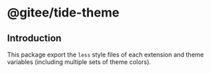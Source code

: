 # @gitee/tide-theme

## Introduction

This package export the `less` style files of each extension and theme variables (including multiple sets of theme colors).
